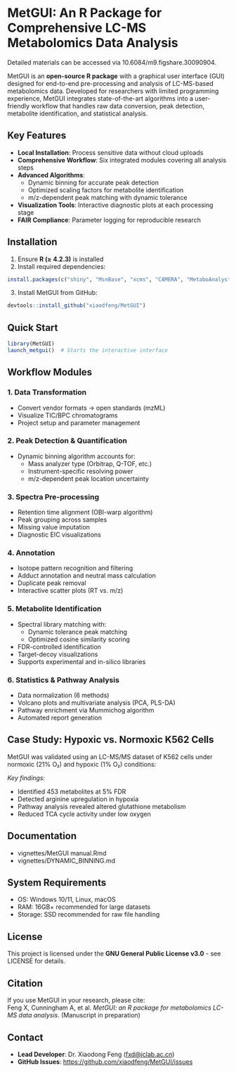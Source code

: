 # MetGUI: An R Package for Comprehensive LC-MS Metabolomics Data Analysis

Detailed materials can be accessed via 10.6084/m9.figshare.30090904.

MetGUI is an **open-source R package** with a graphical user interface (GUI) designed for end-to-end pre-processing and analysis of LC-MS-based metabolomics data. Developed for researchers with limited programming experience, MetGUI integrates state-of-the-art algorithms into a user-friendly workflow that handles raw data conversion, peak detection, metabolite identification, and statistical analysis.

## Key Features
- **Local Installation**: Process sensitive data without cloud uploads
- **Comprehensive Workflow**: Six integrated modules covering all analysis steps
- **Advanced Algorithms**:
  - Dynamic binning for accurate peak detection
  - Optimized scaling factors for metabolite identification
  - m/z-dependent peak matching with dynamic tolerance
- **Visualization Tools**: Interactive diagnostic plots at each processing stage
- **FAIR Compliance**: Parameter logging for reproducible research

## Installation
1. Ensure **R (≥ 4.2.3)** is installed
2. Install required dependencies:
```r
install.packages(c("shiny", "MsnBase", "xcms", "CAMERA", "MetaboAnalystR", "msPurity"))
```
3. Install MetGUI from GitHub:
```r
devtools::install_github("xiaodfeng/MetGUI")
```

## Quick Start
```r
library(MetGUI)
launch_metgui()  # Starts the interactive interface
```

## Workflow Modules
### 1. Data Transformation
- Convert vendor formats → open standards (mzML)
- Visualize TIC/BPC chromatograms
- Project setup and parameter management

### 2. Peak Detection & Quantification
- Dynamic binning algorithm accounts for:
  - Mass analyzer type (Orbitrap, Q-TOF, etc.)
  - Instrument-specific resolving power
  - m/z-dependent peak location uncertainty

### 3. Spectra Pre-processing
- Retention time alignment (OBI-warp algorithm)
- Peak grouping across samples
- Missing value imputation
- Diagnostic EIC visualizations

### 4. Annotation
- Isotope pattern recognition and filtering
- Adduct annotation and neutral mass calculation
- Duplicate peak removal
- Interactive scatter plots (RT vs. m/z)

### 5. Metabolite Identification
- Spectral library matching with:
  - Dynamic tolerance peak matching
  - Optimized cosine similarity scoring
- FDR-controlled identification
- Target-decoy visualizations
- Supports experimental and in-silico libraries

### 6. Statistics & Pathway Analysis
- Data normalization (6 methods)
- Volcano plots and multivariate analysis (PCA, PLS-DA)
- Pathway enrichment via Mummichog algorithm
- Automated report generation

## Case Study: Hypoxic vs. Normoxic K562 Cells
MetGUI was validated using an LC-MS/MS dataset of K562 cells under normoxic (21% O₂) and hypoxic (1% O₂) conditions:



*Key findings:*
- Identified 453 metabolites at 5% FDR
- Detected arginine upregulation in hypoxia
- Pathway analysis revealed altered glutathione metabolism
- Reduced TCA cycle activity under low oxygen

## Documentation
- vignettes/MetGUI manual.Rmd
- vignettes/DYNAMIC_BINNING.md

## System Requirements
- OS: Windows 10/11, Linux, macOS
- RAM: 16GB+ recommended for large datasets
- Storage: SSD recommended for raw file handling

## License
This project is licensed under the **GNU General Public License v3.0** - see LICENSE for details.

## Citation
If you use MetGUI in your research, please cite:  
Feng X, Cunningham A, et al. *MetGUI: an R package for metabolomics LC-MS data analysis*. (Manuscript in preparation)

## Contact
- **Lead Developer**: Dr. Xiaodong Feng (fxd@jclab.ac.cn)
- **GitHub Issues**: https://github.com/xiaodfeng/MetGUI/issues
